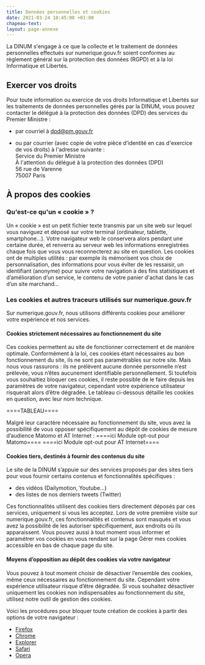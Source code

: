 ```yaml
---
title: Données personnelles et cookies
date: 2021-03-24 10:45:00 +01:00
chapeau-text: 
layout: page-annexe
---
```


La DINUM s'engage à ce que la collecte et le traitement de données personnelles effectués sur numerique.gouv.fr soient conformes au règlement général sur la protection des données (RGPD) et à la loi Informatique et Libertés.

## Exercer vos droits

Pour toute information ou exercice de vos droits Informatique et Libertés sur les traitements de données personnelles gérés par la DINUM, vous pouvez contacter le délégué à la protection des données (DPD) des services du Premier Ministre :

* par courriel à [dpd@pm.gouv.fr](mailto:dpd@pm.gouv.fr)

* ou par courrier (avec copie de votre pièce d’identité en cas d'exercice de vos droits) à l'adresse suivante :
  <br>Service du Premier Ministre
  <br>À l'attention du délégué à la protection des données (DPD)
  <br>56 rue de Varenne
  <br>75007 Paris


## À propos des cookies

### Qu'est-ce qu'un « cookie » ?
Un « cookie » est un petit fichier texte transmis par un site web sur lequel vous naviguez et déposé sur votre terminal (ordinateur, tablette, smartphone…). Votre navigateur web le conservera alors pendant une certaine durée, et renverra au serveur web les informations enregistrées chaque fois que vous vous reconnecterez au site en question. Les cookies ont de multiples utilités : par exemple ils mémorisent vos choix de personnalisation, des informations pour vous éviter de les ressaisir, un identifiant (anonyme) pour suivre votre navigation à des fins statistiques et d’amélioration d’un service, le contenu de votre panier d'achat dans le cas d’un site marchand…

### Les cookies et autres traceurs utilisés sur numerique.gouv.fr
Sur numerique.gouv.fr, nous utilisons différents cookies pour améliorer votre expérience et nos services.


#### Cookies strictement nécessaires au fonctionnement du site
Ces cookies permettent au site de fonctionner correctement et de manière optimale. Conformément à la loi, ces cookies étant nécessaires au bon fonctionnement du site, ils ne sont pas paramétrables sur notre site. Mais nous vous rassurons : ils ne prélèvent aucune donnée personnelle n’est prélevée, vous n’êtes aucunement identifiable personnellement. Si toutefois vous souhaitiez bloquer ces cookies, il reste possible de le faire depuis les paramètres de votre navigateur, cependant votre expérience utilisateur risquerait alors d’être dégradée.
Le tableau ci-dessous détaille les cookies en question, avec leur nom technique.

====TABLEAU====

Malgré leur caractère nécessaire au fonctionnement du site, vous avez la possibilité de vous opposer spécifiquement au dépôt de cookies de mesure d’audience Matomo et AT Internet :
====ici Module opt-out pour Matomo====
====ici Module opt-out pour AT Internet====


#### Cookies tiers, destinés à fournir des contenus du site
Le site de la DINUM s’appuie sur des services proposés par des sites tiers pour vous fournir certains contenus et fonctionnalités spécifiques :

* des vidéos (Dailymotion, Youtube…)
* des listes de nos derniers tweets (Twitter)

Ces fonctionnalités utilisent des cookies tiers directement déposés par ces services, uniquement si vous les acceptez. Lors de votre première visite sur numerique.gouv.fr, ces fonctionnalités et contenus sont masqués et vous avez la possibilité de les autoriser spécifiquement, aux endroits où ils apparaissent. Vous pouvez aussi à tout moment vous informer et paramétrer vos cookies en vous rendant sur la page Gérer mes cookies accessible en bas de chaque page du site.


#### Moyens d’opposition au dépôt des cookies via votre navigateur
Vous pouvez à tout moment choisir de désactiver l’ensemble des cookies, même ceux nécessaires au fonctionnement du site. Cependant votre expérience utilisateur risque d’être dégradée. Si vous souhaitez désactiver uniquement les cookies non indispensables au fonctionnement du site, utilisez notre outil de gestion des cookies.

Voici les procédures pour bloquer toute création de cookies à partir des options de votre navigateur :

* [Firefox](https://support.mozilla.org/fr/kb/activer-desactiver-cookies "Firefox - Lien externe")
* [Chrome](https://support.google.com/chrome/answer/95647?hl=fr "Chrome - Lien externe")
* [Explorer](http://windows.microsoft.com/fr-FR/internet-explorer/delete-manage-cookies#ie=ie-9 "Explorer - Lien externe")
* [Safari](http://support.apple.com/kb/PH17191?viewlocale=fr_FR "Safari - Lien externe")
* [Opera](http://help.opera.com/Windows/10.20/fr/cookies.html "Opera - Lien externe")